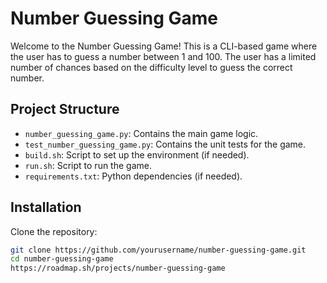 # Number Guessing Game

Welcome to the Number Guessing Game! This is a CLI-based game where the user has to guess a number between 1 and 100. The user has a limited number of chances based on the difficulty level to guess the correct number.

## Project Structure

- `number_guessing_game.py`: Contains the main game logic.
- `test_number_guessing_game.py`: Contains the unit tests for the game.
- `build.sh`: Script to set up the environment (if needed).
- `run.sh`: Script to run the game.
- `requirements.txt`: Python dependencies (if needed).

## Installation

Clone the repository:

```bash
git clone https://github.com/yourusername/number-guessing-game.git
cd number-guessing-game
https://roadmap.sh/projects/number-guessing-game
